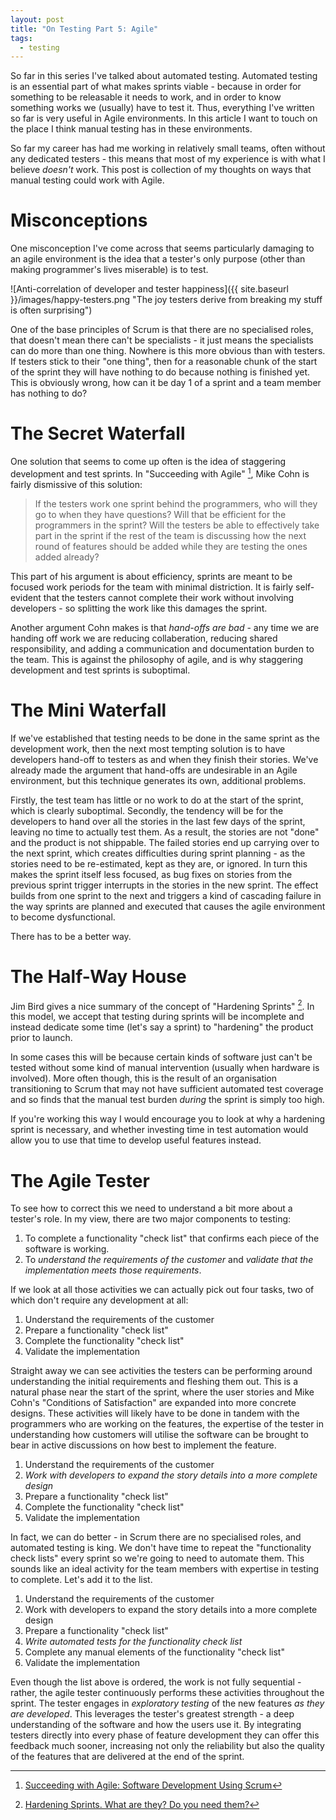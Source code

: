 ```yaml
---
layout: post
title: "On Testing Part 5: Agile"
tags:
  - testing
---
```


So far in this series I've talked about automated testing. Automated testing
is an essential part of what makes sprints viable - because in order for
something to be releasable it needs to work, and in order to know something
works we (usually) have to test it. Thus, everything I've written so far is very
useful in Agile environments. In this article I want to touch on the place I
think manual testing has in these environments.

So far my career has had me working in relatively small teams, often without any
dedicated testers - this means that most of my experience is with what I believe
_doesn't_ work. This post is collection of my thoughts on ways that manual
testing could work with Agile.

# Misconceptions

One misconception I've come across that seems particularly damaging to an agile
environment is the idea that a tester's only purpose (other than making
programmer's lives miserable) is to test.

![Anti-correlation of developer and tester happiness]({{ site.baseurl }}/images/happy-testers.png "The joy testers derive from breaking my stuff is often surprising")

One of the base principles of Scrum is that there are no specialised roles,
that doesn't mean there can't be specialists - it just means the specialists
can do more than one thing. Nowhere is this more obvious than with testers. If
testers stick to their "one thing", then for a reasonable chunk of the start of
the sprint they will have nothing to do because nothing is finished yet. This is
obviously wrong, how can it be day 1 of a sprint and a team member has nothing
to do?

# The Secret Waterfall

One solution that seems to come up often is the idea of staggering development
and test sprints. In "Succeeding with Agile" [^cohn], Mike Cohn is fairly
dismissive of this solution:

> If the testers work one sprint behind the programmers, who will they go to
    when they have questions? Will that be efficient for the programmers in
    the sprint? Will the testers be able to effectively take part in the sprint
    if the rest of the team is discussing how the next round of features should
    be added while they are testing the ones added already?

This part of his argument is about efficiency, sprints are meant to be focused
work periods for the team with minimal distriction. It is fairly self-evident
that the testers cannot complete their work without involving developers - so
splitting the work like this damages the sprint.

Another argument Cohn makes is that _hand-offs are bad_ - any time we are
handing off work we are reducing collaberation, reducing shared responsibility,
and adding a communication and documentation burden to the team. This is against
the philosophy of agile, and is why staggering development and test sprints is
suboptimal.

[^cohn]: <a rel="nofollow" href="http://www.amazon.co.uk/gp/product/B002TIOYWQ/ref=as_li_tl?ie=UTF8&camp=1634&creative=6738&creativeASIN=B002TIOYWQ&linkCode=as2&tag=wwwdeuscouk-21">Succeeding with Agile: Software Development Using Scrum</a>

# The Mini Waterfall

If we've established that testing needs to be done in the same sprint as the
development work, then the next most tempting solution is to have developers
hand-off to testers as and when they finish their stories. We've already made
the argument that hand-offs are undesirable in an Agile environment, but this
technique generates its own, additional problems.

Firstly, the test team has little or no work to do at the start of the sprint,
which is clearly suboptimal. Secondly, the tendency will be for the developers
to hand over all the stories in the last few days of the sprint, leaving no
time to actually test them. As a result, the stories are not "done" and the
product is not shippable. The failed stories end up carrying over to the next
sprint, which creates difficulties during sprint planning - as the stories need
to be re-estimated, kept as they are, or ignored. In turn this makes the sprint
itself less focused, as bug fixes on stories from the previous sprint trigger
interrupts in the stories in the new sprint. The effect builds from one sprint
to the next and triggers a kind of cascading failure in the way sprints are
planned and executed that causes the agile environment to become dysfunctional.

There has to be a better way.

# The Half-Way House

Jim Bird gives a nice summary of the concept of "Hardening Sprints" [^bird]. In
this model, we accept that testing during sprints will be incomplete and instead
dedicate some time (let's say a sprint) to "hardening" the product prior to
launch.

In some cases this will be because certain kinds of software just can't be
tested without some kind of manual intervention (usually when hardware is
involved). More often though, this is the result of an organisation
transitioning to Scrum that may not have sufficient automated test coverage and
so finds that the manual test burden _during_ the sprint is simply too high.

If you're working this way I would encourage you to look at why a hardening
sprint is necessary, and whether investing time in test automation would allow
you to use that time to develop useful features instead.

[^bird]: [Hardening Sprints. What are they? Do you need them?](http://swreflections.blogspot.co.uk/2013/01/hardening-sprints-what-are-they-do-you.html)

# The Agile Tester

To see how to correct this we need to understand a bit more about a tester's
role. In my view, there are two major components to testing:

1. To complete a functionality "check list" that confirms each piece of the
    software is working.
2. To _understand the requirements of the customer_ and _validate that the
    implementation meets those requirements_.

If we look at all those activities we can actually pick out four tasks, two of
which don't require any development at all:

1. Understand the requirements of the customer
2. Prepare a functionality "check list"
3. Complete the functionality "check list"
4. Validate the implementation

Straight away we can see activities the testers can be performing around
understanding the initial requirements and fleshing them out. This is a natural
phase near the start of the sprint, where the user stories and Mike Cohn's
"Conditions of Satisfaction" are expanded into more concrete designs. These
activities will likely have to be done in tandem with the programmers who are
working on the features, the expertise of the tester in understanding how
customers will utilise the software can be brought to bear in active
discussions on how best to implement the feature.

1. Understand the requirements of the customer
2. _Work with developers to expand the story details into a more complete design_
3. Prepare a functionality "check list"
4. Complete the functionality "check list"
5. Validate the implementation

In fact, we can do better - in Scrum there are no specialised roles, and
automated testing is king. We don't have time to repeat the "functionality check
lists" every sprint so we're going to need to automate them. This sounds like an
ideal activity for the team members with expertise in testing to complete. Let's
add it to the list.

1. Understand the requirements of the customer
2. Work with developers to expand the story details into a more complete design
3. Prepare a functionality "check list"
4. _Write automated tests for the functionality check list_
5. Complete any manual elements of the functionality "check list"
6. Validate the implementation

Even though the list above is ordered, the work is not fully sequential -
rather, the agile tester continuously performs these activities throughout the
sprint. The tester engages in _exploratory testing_ of the new features
_as they are developed_. This leverages the tester's greatest strength - a deep
understanding of the software and how the users use it. By integrating testers
directly into every phase of feature development they can offer this feedback
much sooner, increasing not only the reliability but also the quality of the
features that are delivered at the end of the sprint.
